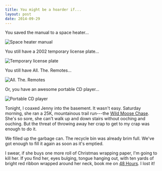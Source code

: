 ```yaml
---
title: You might be a hoarder if...
layout: post
date: 2014-09-29
---
```


You saved the manual to a space heater...

![Space heater manual][1]

You still have a 2002 temporary license plate...

![Temporary license plate][2]

You still have All. The. Remotes...

![All. The. Remotes][3]

Or, you have an awesome portable CD player...

![Portable CD player][4]

Tonight, I coaxed Jenny into the basement. It wasn't easy. Saturday
morning, she ran a 25K, mountainous trail run---the [Wild Moose
Chase][5]. She's so sore, she can't walk up and down stairs without
ooching and ouching. But the threat of throwing away her crap to get to
my crap was enough to do it.

We filled up the garbage can. The recycle bin was already brim full.
We've got enough to fill it again as soon as it's emptied.

I swear, if she buys one more roll of Christmas wrapping paper, I'm going
to kill her. If you find her, eyes bulging, tongue hanging out, with
ten yards of bright red ribbon wrapped around her neck, book me on [48
Hours][6]. I lost it!

[1]: https://farm3.staticflickr.com/2941/15212108618_969bb48021_z.jpg
[2]: https://farm4.staticflickr.com/3922/15398382542_b3de0c981b_z.jpg
[3]: https://farm4.staticflickr.com/3873/15212045850_c9d8d7985d_z.jpg
[4]: https://farm3.staticflickr.com/2945/15212045050_c3eabda20d_z.jpg
[5]: https://sites.google.com/site/draftkirstibrittany/
[6]: http://www.cbs.com/shows/48_hours/
